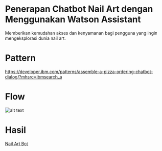 # Penerapan Chatbot Nail Art dengan Menggunakan Watson Assistant

Memberikan kemudahan akses dan kenyamanan bagi pengguna yang ingin mengeksplorasi dunia nail art.

# Pattern 
https://developer.ibm.com/patterns/assemble-a-pizza-ordering-chatbot-dialog/?mhsrc=ibmsearch_a

# Flow
![alt text](https://developer.ibm.com/developer/default/patterns/assemble-a-pizza-ordering-chatbot-dialog/images/pizza-architecture.png)

# Hasil
[Nail Art Bot](https://syahrasya.github.io/NailArtBot/)
